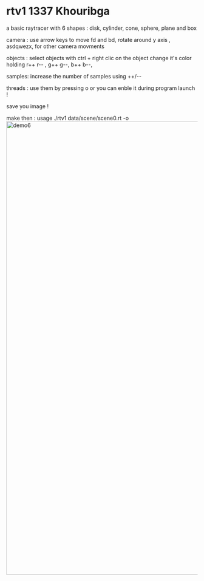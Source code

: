 # rtv1 1337 Khouribga
a basic raytracer with 6 shapes : disk, cylinder, cone, sphere, plane and box

camera : use arrow keys to move fd and bd, rotate around y axis , asdqwezx, for other camera movments

objects : select objects with ctrl + right clic on the object change it's color holding r++ r-- , g++ g--, b++ b--,

samples: increase the number of samples using ++/--

threads : use them by pressing o or you can enble it during program launch !

save you image !

make then : 
usage ./rtv1 data/scene/scene0.rt -o
<img width="1194" alt="demo6" src="https://user-images.githubusercontent.com/44092987/61384108-d51d9000-a8a7-11e9-917d-c96450f334a6.png">
